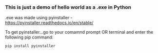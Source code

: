 ### This is just a demo of hello world as a .exe in Python 

.exe was made using pyinstaller - https://pyinstaller.readthedocs.io/en/stable/

To get pyinstaller...go to your comamnd prompt OR terminal and enter the following pip command:
```  
pip install pyinstaller
```
